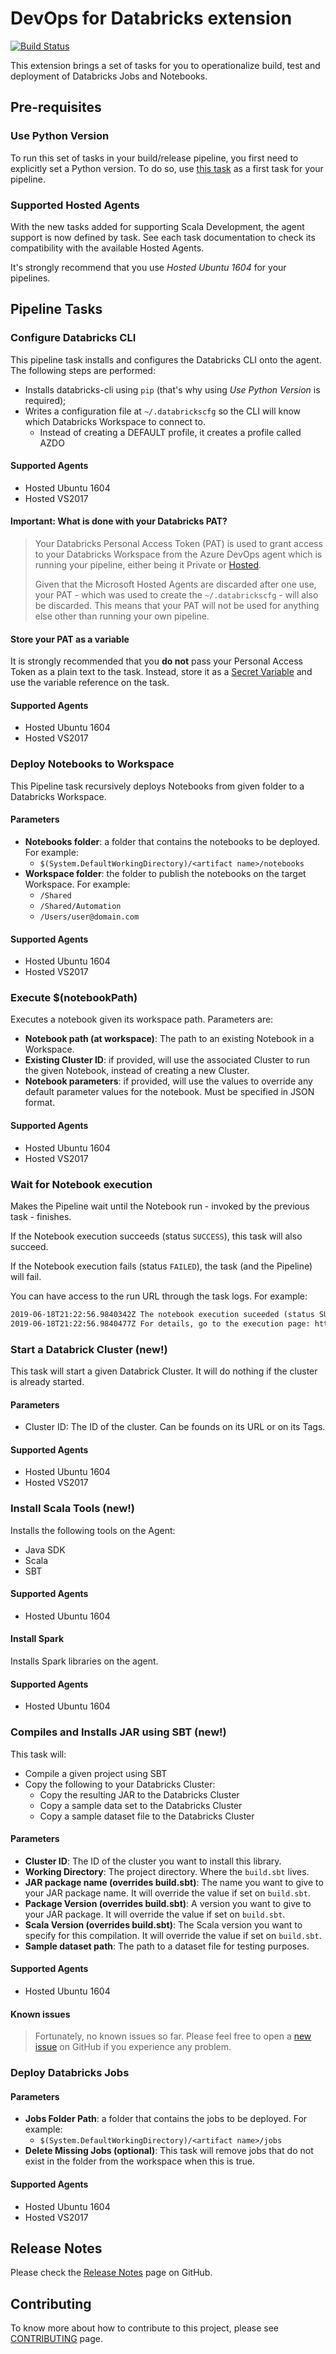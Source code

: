 # DevOps for Databricks extension

[![Build Status](https://dev.azure.com/serradas-msft/DevOps%20for%20Databricks/_apis/build/status/azdo-databricks-CI?branchName=master)](https://dev.azure.com/serradas-msft/DevOps%20for%20Databricks/_build/latest?definitionId=61&branchName=master)

This extension brings a set of tasks for you to operationalize build, test
and deployment of Databricks Jobs and Notebooks.

## Pre-requisites

### Use Python Version

To run this set of tasks in your build/release pipeline, you first need to
explicitly set a Python version. To do so, use
[this task](https://docs.microsoft.com/en-us/azure/devops/pipelines/tasks/tool/use-python-version?view=azure-devops)
as a first task for your pipeline.

### Supported Hosted Agents

With the new tasks added for supporting Scala Development, the agent support
is now defined by task. See each task documentation to check
its compatibility with the available Hosted Agents.

It's strongly recommend that you use *Hosted Ubuntu 1604* for your pipelines.

## Pipeline Tasks

### Configure Databricks CLI

This pipeline task installs and configures the Databricks CLI onto the agent.
The following steps are performed:

- Installs databricks-cli using `pip` (that's why using _Use
Python Version_ is required);
- Writes a configuration file at `~/.databrickscfg` so the CLI will know which
Databricks Workspace to connect to.
  - Instead of creating a DEFAULT profile, it creates a profile called AZDO

#### Supported Agents

- Hosted Ubuntu 1604
- Hosted VS2017

#### Important: What is done with your Databricks PAT?

> Your Databricks Personal Access Token (PAT) is used to grant access to your
> Databricks Workspace from the Azure DevOps agent which is running your
> pipeline, either being it Private or
> [Hosted](https://docs.microsoft.com/en-us/azure/devops/pipelines/agents/hosted?view=azure-devops).
>
> Given that the Microsoft Hosted Agents are discarded after one use, your PAT -
> which was used to create the `~/.databrickscfg` - will also be discarded.
> This means that your PAT will not be used for anything else other than
> running your own pipeline.

#### Store your PAT as a variable

It is strongly recommended that you **do not** pass your Personal Access Token
as a plain text to the task. Instead, store it as a
[Secret Variable](https://docs.microsoft.com/en-us/azure/devops/pipelines/process/variables?view=azure-devops&tabs=yaml%2Cbatch#secret-variables)
and use the variable reference on the task.

#### Supported Agents

- Hosted Ubuntu 1604
- Hosted VS2017

### Deploy Notebooks to Workspace

This Pipeline task recursively deploys Notebooks from given folder to a Databricks Workspace.

#### Parameters

- **Notebooks folder**: a folder that contains the notebooks to be deployed. For example:
  - `$(System.DefaultWorkingDirectory)/<artifact name>/notebooks`
- **Workspace folder**: the folder to publish the notebooks on the
target Workspace. For example:
  - `/Shared`
  - `/Shared/Automation`
  - `/Users/user@domain.com`

#### Supported Agents

- Hosted Ubuntu 1604
- Hosted VS2017

### Execute $(notebookPath)

Executes a notebook given its workspace path. Parameters are:

- **Notebook path (at workspace)**: The path to an existing Notebook in a Workspace.
- **Existing Cluster ID**: if provided, will use the associated Cluster to run
the given Notebook, instead of creating a new Cluster.
- **Notebook parameters**: if provided, will use the values to override any
default parameter values for the notebook. Must be specified in JSON format.

#### Supported Agents

- Hosted Ubuntu 1604
- Hosted VS2017

### Wait for Notebook execution

Makes the Pipeline wait until the Notebook run - invoked by the previous task - finishes.

If the Notebook execution succeeds (status `SUCCESS`), this task will also succeed.

If the Notebook execution fails (status `FAILED`), the task (and the Pipeline) will fail.

You can have access to the run URL through the task logs. For example:

```html
2019-06-18T21:22:56.9840342Z The notebook execution suceeded (status SUCCESS)
2019-06-18T21:22:56.9840477Z For details, go to the execution page: https://<region>.azuredatabricks.net/?o=<organization-id>#job/<run-id>/run/1
```

### Start a Databrick Cluster (new!)

This task will start a given Databrick Cluster. It will do nothing if
the cluster is already started.

#### Parameters

- Cluster ID: The ID of the cluster. Can be founds on its URL or on its Tags.

#### Supported Agents

- Hosted Ubuntu 1604
- Hosted VS2017

### Install Scala Tools (new!)

Installs the following tools on the Agent:

- Java SDK
- Scala
- SBT

#### Supported Agents

- Hosted Ubuntu 1604

#### Install Spark

Installs Spark libraries on the agent.

#### Supported Agents

- Hosted Ubuntu 1604

### Compiles and Installs JAR using SBT (new!)

This task will:

- Compile a given project using SBT
- Copy the following to your Databricks Cluster:
  - Copy the resulting JAR to the Databricks Cluster
  - Copy a sample data set to the Databricks Cluster
  - Copy a sample dataset file to the Databricks Cluster

#### Parameters

- **Cluster ID**: The ID of the cluster you want to install this library.
- **Working Directory**: The project directory. Where the `build.sbt` lives.
- **JAR package name (overrides build.sbt)**: The name you want to give to your
JAR package name. It will override the value if set on `build.sbt`.
- **Package Version (overrides build.sbt)**: A version you want to give to your
JAR package. It will override the value if set on `build.sbt`.
- **Scala Version (overrides build.sbt)**: The Scala version you want to
specify for this compilation. It will override the value if set on `build.sbt`.
- **Sample dataset path**: The path to a dataset file for testing purposes.

#### Supported Agents

- Hosted Ubuntu 1604

#### Known issues

> Fortunately, no known issues so far. Please feel free to open a
> [new issue](https://github.com/microsoft/azdo-databricks/issues)
> on GitHub if you experience any problem.

### Deploy Databricks Jobs

#### Parameters

- **Jobs Folder Path**: a folder that contains the jobs to be deployed. For example:
  - `$(System.DefaultWorkingDirectory)/<artifact name>/jobs`
- **Delete Missing Jobs (optional)**: This task will remove jobs that do not exist in the folder from the workspace when this is true.

#### Supported Agents

- Hosted Ubuntu 1604
- Hosted VS2017

## Release Notes

Please check the [Release Notes](https://github.com/microsoft/azdo-databricks/blob/master/docs/RELEASENOTES.md)
page on GitHub.

## Contributing

To know more about how to contribute to this project, please see
[CONTRIBUTING](https://github.com/microsoft/azdo-databricks/blob/master/CONTRIBUTING.md) page.